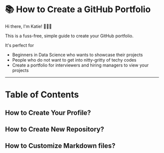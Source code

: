 # 📚 How to Create a GitHub Portfolio

Hi there, I'm Katie! 🙋🏻‍♀️

This is a fuss-free, simple guide to create your GitHub portfolio. 

It's perfect for
- Beginners in Data Science who wants to showcase their projects
- People who do not want to get into nitty-gritty of techy codes 
- Create a portfolio for interviewers and hiring managers to view your projects

***

# Table of Contents


## How to Create Your Profile?



## How to Create New Repository?



## How to Customize Markdown files?
